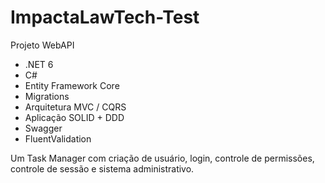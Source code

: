 # ImpactaLawTech-Test

Projeto WebAPI 

- .NET 6
- C#
- Entity Framework Core
- Migrations
- Arquitetura MVC / CQRS
- Aplicação SOLID + DDD
- Swagger
- FluentValidation

Um Task Manager com criação de usuário, login, controle de permissões, controle de sessão e sistema administrativo.
